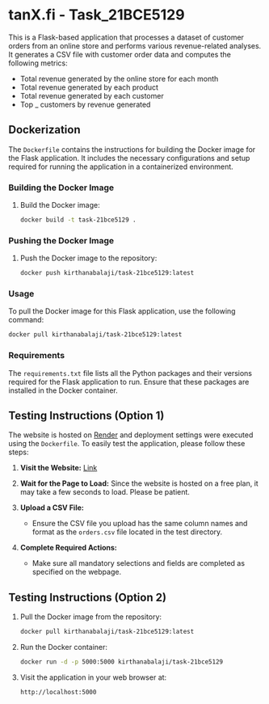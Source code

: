 # tanX.fi - Task_21BCE5129

This is a Flask-based application that processes a dataset of customer orders from an online store and performs various revenue-related analyses. It generates a CSV file with customer order data and computes the following metrics:
- Total revenue generated by the online store for each month
- Total revenue generated by each product
- Total revenue generated by each customer
- Top _ customers by revenue generated

## Dockerization

The `Dockerfile` contains the instructions for building the Docker image for the Flask application. It includes the necessary configurations and setup required for running the application in a containerized environment.

### Building the Docker Image

1. Build the Docker image:

    ```sh
    docker build -t task-21bce5129 .
    ```

### Pushing the Docker Image

1. Push the Docker image to the repository:

    ```sh
    docker push kirthanabalaji/task-21bce5129:latest
    ```
    
### Usage

To pull the Docker image for this Flask application, use the following command:

```sh
docker pull kirthanabalaji/task-21bce5129:latest
```

### Requirements

The `requirements.txt` file lists all the Python packages and their versions required for the Flask application to run. Ensure that these packages are installed in the Docker container.


## Testing Instructions (Option 1)

The website is hosted on [Render](https://render.com/) and deployment settings were executed using the `Dockerfile`. To easily test the application, please follow these steps:

1. **Visit the Website:**
 [Link](https://tanx-fi.onrender.com/)

2. **Wait for the Page to Load:**
   Since the website is hosted on a free plan, it may take a few seconds to load. Please be patient.

3. **Upload a CSV File:**
   - Ensure the CSV file you upload has the same column names and format as the `orders.csv` file located in the test directory.
   
4. **Complete Required Actions:**
   - Make sure all mandatory selections and fields are completed as specified on the webpage.


## Testing Instructions (Option 2)

1. Pull the Docker image from the repository:

    ```sh
    docker pull kirthanabalaji/task-21bce5129:latest
    ```

2. Run the Docker container:

    ```sh
    docker run -d -p 5000:5000 kirthanabalaji/task-21bce5129
    ```

3. Visit the application in your web browser at:

    ```
    http://localhost:5000
    ```
